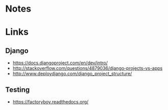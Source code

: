 # Notes


# Links

## Django

* https://docs.djangoproject.com/en/dev/intro/
* http://stackoverflow.com/questions/4879036/django-projects-vs-apps
* http://www.deploydjango.com/django_project_structure/

## Testing

* https://factoryboy.readthedocs.org/

